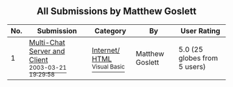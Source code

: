 ﻿<div align="center">

## All Submissions by Matthew Goslett

</div>

No.  | Submission | Category | By   | User Rating
---- | ---------- | -------- | ---- | -----------
1 | [Multi\-Chat Server and Client<br /><sup>2003-03-21 19:29:58</sup>](https://github.com/Planet-Source-Code/matthew-goslett-multi-chat-server-and-client__1-44154) | [Internet/ HTML<br /><sup>Visual Basic</sup>](../ByCategory/internet-html__1-34.md) | Matthew Goslett | 5.0 (25 globes from 5 users)
